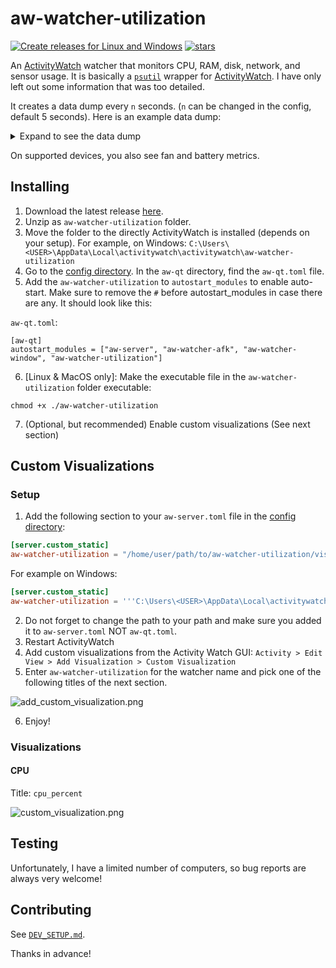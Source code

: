# aw-watcher-utilization
[![Create releases for Linux and Windows](https://github.com/Alwinator/aw-watcher-utilization/actions/workflows/build-release.yml/badge.svg)](https://github.com/Alwinator/aw-watcher-utilization/actions/workflows/build-release.yml)
[![stars](https://img.shields.io/github/stars/Alwinator/aw-watcher-utilization)](https://github.com/Alwinator/aw-watcher-utilization)

An [ActivityWatch](https://github.com/ActivityWatch/activitywatch) watcher that monitors CPU, RAM, disk, network, and sensor usage. It is basically a [`psutil`](https://github.com/giampaolo/psutil) wrapper for [ActivityWatch](https://github.com/ActivityWatch/activitywatch). I have only left out some information that was too detailed.

It creates a data dump every `n` seconds. (`n` can be changed in the config, default 5 seconds). Here is an example data dump:
<details>
<summary>Expand to see the data dump</summary>
<pre>
{
  "cpu": {
    "times": {
      "user": 1322.13,
      "nice": 8.4,
      "system": 295.14,
      "idle": 70291.32,
      "iowait": 88.89,
      "irq": 0.0,
      "softirq": 46.51,
      "steal": 0.0,
      "guest": 0.0
    },
    "times_percent": {
      "user": 8.0,
      "nice": 0.0,
      "system": 1.8,
      "idle": 88.5,
      "iowait": 0.9,
      "irq": 0.0,
      "softirq": 0.9,
      "steal": 0.0,
      "guest": 0.0
    },
    "percent": [
      1.0,
      7.0,
      2.0,
      1.0,
      2.0,
      1.0,
      0.0,
      1.0,
      0.0,
      1.0,
      4.0,
      9.1,
      2.9,
      1.0,
      0.0,
      1.0,
      1.0,
      0.0,
      0.0,
      1.0,
      2.0,
      0.0,
      1.0,
      0.0
    ],
    "count_logical": 24,
    "count": 12,
    "stats": {
      "ctx_switches": 37394300,
      "interrupts": 17828493,
      "soft_interrupts": 5348055,
      "syscalls": 0
    },
    "freq": {
      "current": 2511.235,
      "min": 2200.0,
      "max": 3700.0
    },
    "loadavg": [
      0.41,
      0.4,
      0.45
    ]
  },
  "memory": {
    "virtual": {
      "total": 33646522368,
      "available": 25273651200,
      "percent": 24.9,
      "used": 7725912064,
      "free": 20975898624,
      "active": 2285453312,
      "inactive": 9401901056,
      "buffers": 254865408,
      "cached": 4689846272,
      "shared": 196804608
    },
    "swap": {
      "total": 17179865088,
      "used": 0,
      "free": 17179865088,
      "percent": 0.0,
      "sin": 0,
      "sout": 0
    }
  },
  "disk": {
    "usage": {
      "total": 1967397240832,
      "used": 179485396992,
      "free": 1687902023680,
      "percent": 9.6
    },
    "io_counters": {
      "read_count": 106909,
      "write_count": 82554,
      "read_bytes": 4226650624,
      "write_bytes": 1836332032,
      "read_time": 14305,
      "write_time": 106840,
      "read_merged_count": 30221,
      "write_merged_count": 83702,
      "busy_time": 141588
    }
  },
  "network": {
    "io_counters": {
      "lo": {
        "bytes_sent": 3811967,
        "bytes_recv": 3811967,
        "packets_sent": 33176,
        "packets_recv": 33176,
        "errin": 0,
        "errout": 0,
        "dropin": 0,
        "dropout": 0
      },
      "enp39s0": {
        "bytes_sent": 7710002,
        "bytes_recv": 101937768,
        "packets_sent": 62853,
        "packets_recv": 90218,
        "errin": 0,
        "errout": 0,
        "dropin": 972,
        "dropout": 0
      },
      "wlo1": {
        "bytes_sent": 781046,
        "bytes_recv": 987573,
        "packets_sent": 5576,
        "packets_recv": 5028,
        "errin": 0,
        "errout": 0,
        "dropin": 23,
        "dropout": 0
      },
      "br-b9a41ca7844a": {
        "bytes_sent": 0,
        "bytes_recv": 0,
        "packets_sent": 0,
        "packets_recv": 0,
        "errin": 0,
        "errout": 0,
        "dropin": 0,
        "dropout": 0
      },
      "br-303b82cbab45": {
        "bytes_sent": 0,
        "bytes_recv": 0,
        "packets_sent": 0,
        "packets_recv": 0,
        "errin": 0,
        "errout": 0,
        "dropin": 0,
        "dropout": 0
      },
      "docker0": {
        "bytes_sent": 0,
        "bytes_recv": 0,
        "packets_sent": 0,
        "packets_recv": 0,
        "errin": 0,
        "errout": 0,
        "dropin": 0,
        "dropout": 0
      },
      "vmnet1": {
        "bytes_sent": 0,
        "bytes_recv": 0,
        "packets_sent": 499,
        "packets_recv": 0,
        "errin": 0,
        "errout": 0,
        "dropin": 0,
        "dropout": 0
      },
      "vmnet8": {
        "bytes_sent": 0,
        "bytes_recv": 0,
        "packets_sent": 501,
        "packets_recv": 0,
        "errin": 0,
        "errout": 0,
        "dropin": 0,
        "dropout": 0
      }
    },
    "net_if_stats": {
      "lo": {
        "isup": true,
        "duplex": 0,
        "speed": 0,
        "mtu": 65536
      },
      "enp39s0": {
        "isup": true,
        "duplex": 2,
        "speed": 1000,
        "mtu": 1500
      },
      "wlo1": {
        "isup": true,
        "duplex": 0,
        "speed": 0,
        "mtu": 1500
      },
      "br-b9a41ca7844a": {
        "isup": false,
        "duplex": 0,
        "speed": 65535,
        "mtu": 1500
      },
      "br-303b82cbab45": {
        "isup": false,
        "duplex": 0,
        "speed": 65535,
        "mtu": 1500
      },
      "docker0": {
        "isup": false,
        "duplex": 0,
        "speed": 65535,
        "mtu": 1500
      },
      "vmnet1": {
        "isup": true,
        "duplex": 0,
        "speed": 0,
        "mtu": 1500
      },
      "vmnet8": {
        "isup": true,
        "duplex": 0,
        "speed": 0,
        "mtu": 1500
      }
    }
  },
  "sensors": {
    "temperatures": {
      "nvme": [
        {
          "label": "Composite",
          "current": 39.85,
          "high": 81.85,
          "critical": 84.85
        },
        {
          "label": "Sensor 1",
          "current": 39.85,
          "high": 65261.85,
          "critical": 65261.85
        },
        {
          "label": "Sensor 2",
          "current": 44.85,
          "high": 65261.85,
          "critical": 65261.85
        },
        {
          "label": "Composite",
          "current": 38.85,
          "high": 81.85,
          "critical": 84.85
        },
        {
          "label": "Sensor 1",
          "current": 38.85,
          "high": 65261.85,
          "critical": 65261.85
        },
        {
          "label": "Sensor 2",
          "current": 45.85,
          "high": 65261.85,
          "critical": 65261.85
        }
      ],
      "k10temp": [
        {
          "label": "Tctl",
          "current": 45.75,
          "high": null,
          "critical": null
        },
        {
          "label": "Tdie",
          "current": 45.75,
          "high": null,
          "critical": null
        }
      ],
      "iwlwifi_1": [
        {
          "label": "",
          "current": 38.0,
          "high": null,
          "critical": null
        }
      ]
    },
    "fans": {}
  },
  "other": {
    "users": [
      {
        "name": "alwin",
        "terminal": ":1",
        "host": ":1",
        "started": 1629982080.0,
        "pid": 11504
      }
    ],
    "boot_time": 1629980632.0
  }
}
</pre>
</details>

On supported devices, you also see fan and battery metrics.

## Installing
1. Download the latest release [here](https://github.com/Alwinator/aw-watcher-utilization/releases).
2. Unzip as `aw-watcher-utilization` folder.
3. Move the folder to the directly ActivityWatch is installed (depends on your setup). For example, on Windows: `C:\Users\<USER>\AppData\Local\activitywatch\activitywatch\aw-watcher-utilization`
4. Go to the [config directory](https://docs.activitywatch.net/en/latest/directories.html#config). In the `aw-qt` directory, find the `aw-qt.toml` file.
5. Add the `aw-watcher-utilization` to `autostart_modules` to enable auto-start. Make sure to remove the `#` before autostart_modules in case there are any. It should look like this:

`aw-qt.toml`:
```
[aw-qt]
autostart_modules = ["aw-server", "aw-watcher-afk", "aw-watcher-window", "aw-watcher-utilization"]
```
6. [Linux & MacOS only]: Make the executable file in the `aw-watcher-utilization` folder executable:
```
chmod +x ./aw-watcher-utilization
```
7. (Optional, but recommended) Enable custom visualizations (See next section)

## Custom Visualizations
### Setup
1. Add the following section to your `aw-server.toml` file in the [config directory](https://docs.activitywatch.net/en/latest/directories.html#config):
```toml
[server.custom_static]
aw-watcher-utilization = "/home/user/path/to/aw-watcher-utilization/visualization"
```
For example on Windows:
```toml
[server.custom_static]
aw-watcher-utilization = '''C:\Users\<USER>\AppData\Local\activitywatch\activitywatch\aw-watcher-utilization\visualization'''
```

2. Do not forget to change the path to your path and make sure you added it to `aw-server.toml` NOT `aw-qt.toml`.
3. Restart ActivityWatch
4. Add custom visualizations from the Activity Watch GUI: `Activity > Edit View > Add Visualization > Custom Visualization`
5. Enter `aw-watcher-utilization` for the watcher name and pick one of the following titles of the next section.

![add_custom_visualization.png](images%2Fadd_custom_visualization.png)

6. Enjoy!



### Visualizations
#### CPU
Title: `cpu_percent`

![custom_visualization.png](images/custom_visualization.png)

## Testing
Unfortunately, I have a limited number of computers, so bug reports are always very welcome!

## Contributing
See [`DEV_SETUP.md`](DEV_SETUP.md).

Thanks in advance!



